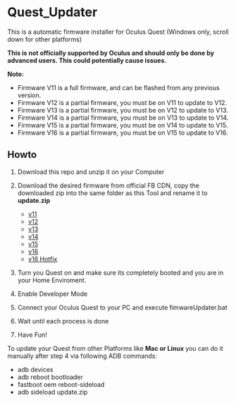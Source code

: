 # Quest_Updater
This is a automatic firmware installer for Oculus Quest (Windows only, scroll down for other platforms)
  
**This is not officially supported by Oculus and should only be done by advanced users. This could potentially cause issues.**

**Note:**
- Firmware V11 is a full firmware, and can be flashed from any previous version.
- Firmware V12 is a partial firmware, you must be on V11 to update to V12.
- Firmware V13 is a partial firmware, you must be on V12 to update to V13.
- Firmware V14 is a partial firmware, you must be on V13 to update to V14.
- Firmware V15 is a partial firmware, you must be on V14 to update to V15.
- Firmware V16 is a partial firmware, you must be on V15 to update to V16.
  
## Howto  
1. Download this repo and unzip it on your Computer
2. Download the desired firmware from official FB CDN, copy the downloaded zip into the same folder as this Tool and rename it to **update.zip**
     
   - [v11](https://scontent.xx.fbcdn.net/v/t39.10537-6/10000000_415959559327206_1506267613645242368_n.zip?_nc_cat=103&_nc_ohc=CGQmj7vSxqUAQnAPVDWYgb5JwNVe1U7TKezSPdESRH5V-L6lfrhDdaf7A&_nc_ad=z-m&_nc_cid=0&_nc_zor=4&_nc_ht=scontent.xx&oh=6b119b782e12cee566e7314b20b4516f&oe=5E85B672)
   - [v12](https://scontent.xx.fbcdn.net/v/t39.10537-6/10000000_1103475330002785_5782695361189511168_n.zip?_nc_cat=106&_nc_ohc=DRHo9XY3AYsAQlr4xOWJFC-XkBlvjib7huXdDxrADwnjjjNmfjU2aM1pw&_nc_ad=z-m&_nc_cid=0&_nc_zor=4&_nc_ht=scontent.xx&oh=3c330b9673f5083598568a0163457e1a&oe=5E77FAAF)
   - [v13](https://scontent.xx.fbcdn.net/v/t39.10537-6/10000000_520897851884385_6318834646985474048_n.zip?_nc_cat=108&_nc_ohc=HQwaC335a_gAX9vuAo5&_nc_ad=z-m&_nc_cid=0&_nc_zor=4&_nc_ht=scontent.xx&oh=b7b534782bd44cb1de58326486312a94&oe=5EC3BCA3)
   - [v14](https://scontent.xx.fbcdn.net/v/t39.10537-6/10000000_1404193706409125_1648606356002832384_n.zip?_nc_cat=101&_nc_sid=379304&_nc_ohc=Ymh78WQxqPYAX-4F-sa&_nc_ad=z-m&_nc_cid=0&_nc_zor=4&_nc_ht=scontent.xx&oh=8cc83a6830591f558042c1a535612730&oe=5EF1A283)
   - [v15](https://scontent-iad3-1.xx.fbcdn.net/v/t39.10537-6/10000000_1352084348312177_1106037482689921024_n.zip?_nc_cat=100&_nc_sid=379304&_nc_oc=AQn4JR1GvYOioIfeMCuIkoWo-XfnLu__gaTIybSTKdZCxq1n12CrR-KWyqRVuwr9-8o&_nc_ad=z-m&_nc_cid=0&_nc_zor=4&_nc_ht=scontent-iad3-1.xx&oh=94a4397164f1f3009b5a57e43f667520&oe=5EC0355C)
   - [v16](https://scontent-frt3-1.xx.fbcdn.net/v/t39.10537-6/10000000_852799225219331_767972978959843328_n.zip?_nc_cat=108&_nc_sid=379304&_nc_ohc=i9h8ZVIwi0oAX8HVGdA&_nc_ad=z-m&_nc_cid=0&_nc_zor=4&_nc_ht=scontent-frt3-1.xx&oh=36bfb5abbb03eae6690d28b9472e774b&oe=5EBE5B7A)
   - [v16 Hotfix](https://scontent-ber1-1.xx.fbcdn.net/v/t39.10537-6/10000000_248986626222481_933087769679364096_n.zip?_nc_cat=110&_nc_sid=379304&_nc_oc=AQkjUPJjHaPBWbdMNhIrxG3PIVy6l0Bb8Qj4wBGm_K6qSAWxZ43YIjHF9CTQ-Cip6rvoKgMDcPaE_PhOADps-tq0&_nc_ad=z-m&_nc_cid=0&_nc_zor=4&_nc_ht=scontent-ber1-1.xx&oh=bc6a96c677c57d159b27fb72a806d7b5&oe=5ECE8285) 
3. Turn you Quest on and make sure its completely booted and you are in your Home Enviroment.    
4. Enable Developer Mode
5. Connect your Oculus Quest to your PC and execute fimwareUpdater.bat
6. Wait until each process is done
7. Have Fun!


To update your Quest from other Platforms like **Mac or Linux** you can do it manually after step 4 via following ADB commands:
 - adb devices
 - adb reboot bootloader
 - fastboot oem reboot-sideload
 - adb sideload update.zip
